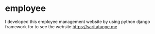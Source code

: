 # employee
I developed this employee management website by using python django framework for to see the website https://saritatuppe.me
